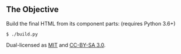 ## The Objective

Build the final HTML from its component parts: (requires Python 3.6+)

```
$ ./build.py
```

Dual-licensed as [MIT](LICENSE) and [CC-BY-SA 3.0](https://creativecommons.org/licenses/by-sa/3.0/us/).
